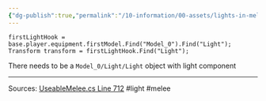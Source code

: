 ```yaml
---
{"dg-publish":true,"permalink":"/10-information/00-assets/lights-in-melee-assets/","created":"2024-05-16T14:19:54.406+07:00","updated":"2024-05-16T14:21:28.910+07:00"}
---
```


`firstLightHook = base.player.equipment.firstModel.Find("Model_0").Find("Light");`
`Transform transform = firstLightHook.Find("Light");`

There needs to be a `Model_0/Light/Light` object with light component

---
Sources:
[UseableMelee.cs Line 712](https://github.com/Unturned-Datamining/Unturned-Datamining/blob/faa74e5dfb140c4cd77b5ce098de4338d50e839a/Assembly-CSharp/SDG.Unturned/UseableMelee.cs#L712) 
#light #melee